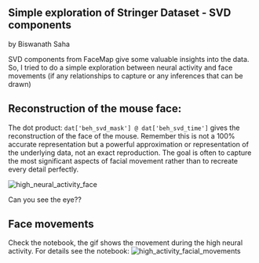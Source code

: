 ## Simple exploration of Stringer Dataset - SVD components

by Biswanath Saha

SVD components from FaceMap give some valuable insights into the data. So, I tried to do a simple exploration between neural activity and face movements (if any relationships to capture or any inferences that can be drawn)

## Reconstruction of the mouse face:

The dot product: `dat['beh_svd_mask'] @ dat['beh_svd_time']` gives the reconstruction of the face of the mouse. Remember this is not a 100% accurate representation but a powerful approximation or representation of the underlying data, not an exact reproduction. The goal is often to capture the most significant aspects of facial movement rather than to recreate every detail perfectly.

![high_neural_activity_face](https://github.com/user-attachments/assets/fc5230de-f98e-40f1-87b7-5a756b8f6fb7)

Can you see the eye??

## Face movements
Check the notebook, the gif shows the movement during the high neural activity. For details see the notebook:
![high_activity_facial_movements](https://github.com/user-attachments/assets/1206b162-9085-4ac2-971a-72d4be716911)
